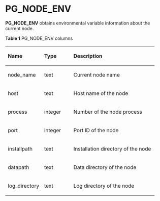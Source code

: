 # PG\_NODE\_ENV<a name="EN-US_TOPIC_0289899993"></a>

**PG\_NODE\_ENV**  obtains environmental variable information about the current node.

**Table  1**  PG\_NODE\_ENV columns

<a name="en-us_topic_0283137148_en-us_topic_0237122422_en-us_topic_0059778769_t8d65b66ae7224247aac9adb09ce0ea36"></a>
<table><thead align="left"><tr id="en-us_topic_0283137148_en-us_topic_0237122422_en-us_topic_0059778769_re07d82acd1ba4fc08bee2fc98b6d6459"><th class="cellrowborder" valign="top" width="24.37%" id="mcps1.2.4.1.1"><p id="en-us_topic_0283137148_en-us_topic_0237122422_en-us_topic_0059778769_a0472ed3484aa410db12d9e0ff69263d5"><a name="en-us_topic_0283137148_en-us_topic_0237122422_en-us_topic_0059778769_a0472ed3484aa410db12d9e0ff69263d5"></a><a name="en-us_topic_0283137148_en-us_topic_0237122422_en-us_topic_0059778769_a0472ed3484aa410db12d9e0ff69263d5"></a>Name</p>
</th>
<th class="cellrowborder" valign="top" width="19.66%" id="mcps1.2.4.1.2"><p id="en-us_topic_0283137148_en-us_topic_0237122422_en-us_topic_0059778769_afa79d62984df424f8fa9475a1476673d"><a name="en-us_topic_0283137148_en-us_topic_0237122422_en-us_topic_0059778769_afa79d62984df424f8fa9475a1476673d"></a><a name="en-us_topic_0283137148_en-us_topic_0237122422_en-us_topic_0059778769_afa79d62984df424f8fa9475a1476673d"></a>Type</p>
</th>
<th class="cellrowborder" valign="top" width="55.97%" id="mcps1.2.4.1.3"><p id="en-us_topic_0283137148_en-us_topic_0237122422_en-us_topic_0059778769_acbaaa146000e488792f068a9a2c3d362"><a name="en-us_topic_0283137148_en-us_topic_0237122422_en-us_topic_0059778769_acbaaa146000e488792f068a9a2c3d362"></a><a name="en-us_topic_0283137148_en-us_topic_0237122422_en-us_topic_0059778769_acbaaa146000e488792f068a9a2c3d362"></a>Description</p>
</th>
</tr>
</thead>
<tbody><tr id="en-us_topic_0283137148_en-us_topic_0237122422_en-us_topic_0059778769_r87f391f7292f47d89d954ada6869f003"><td class="cellrowborder" valign="top" width="24.37%" headers="mcps1.2.4.1.1 "><p id="en-us_topic_0283137148_en-us_topic_0237122422_en-us_topic_0059778769_a4f8f3447f0ab4c83acff44ca486059c9"><a name="en-us_topic_0283137148_en-us_topic_0237122422_en-us_topic_0059778769_a4f8f3447f0ab4c83acff44ca486059c9"></a><a name="en-us_topic_0283137148_en-us_topic_0237122422_en-us_topic_0059778769_a4f8f3447f0ab4c83acff44ca486059c9"></a>node_name</p>
</td>
<td class="cellrowborder" valign="top" width="19.66%" headers="mcps1.2.4.1.2 "><p id="en-us_topic_0283137148_en-us_topic_0237122422_en-us_topic_0059778769_a9ef07864a9ee4cefa2c5778397d5ab23"><a name="en-us_topic_0283137148_en-us_topic_0237122422_en-us_topic_0059778769_a9ef07864a9ee4cefa2c5778397d5ab23"></a><a name="en-us_topic_0283137148_en-us_topic_0237122422_en-us_topic_0059778769_a9ef07864a9ee4cefa2c5778397d5ab23"></a>text</p>
</td>
<td class="cellrowborder" valign="top" width="55.97%" headers="mcps1.2.4.1.3 "><p id="en-us_topic_0283137148_en-us_topic_0237122422_en-us_topic_0059778769_ae068586c2159448f8d3fd47e083ce304"><a name="en-us_topic_0283137148_en-us_topic_0237122422_en-us_topic_0059778769_ae068586c2159448f8d3fd47e083ce304"></a><a name="en-us_topic_0283137148_en-us_topic_0237122422_en-us_topic_0059778769_ae068586c2159448f8d3fd47e083ce304"></a>Current node name</p>
</td>
</tr>
<tr id="en-us_topic_0283137148_en-us_topic_0237122422_en-us_topic_0059778769_raa4c7871f4d94a19840ce246abe48d3c"><td class="cellrowborder" valign="top" width="24.37%" headers="mcps1.2.4.1.1 "><p id="en-us_topic_0283137148_en-us_topic_0237122422_en-us_topic_0059778769_ad8b4089a284641af8e4bd926448ea9ec"><a name="en-us_topic_0283137148_en-us_topic_0237122422_en-us_topic_0059778769_ad8b4089a284641af8e4bd926448ea9ec"></a><a name="en-us_topic_0283137148_en-us_topic_0237122422_en-us_topic_0059778769_ad8b4089a284641af8e4bd926448ea9ec"></a>host</p>
</td>
<td class="cellrowborder" valign="top" width="19.66%" headers="mcps1.2.4.1.2 "><p id="en-us_topic_0283137148_en-us_topic_0237122422_en-us_topic_0059778769_a61560af02d3843a9aa3833ec6af26d30"><a name="en-us_topic_0283137148_en-us_topic_0237122422_en-us_topic_0059778769_a61560af02d3843a9aa3833ec6af26d30"></a><a name="en-us_topic_0283137148_en-us_topic_0237122422_en-us_topic_0059778769_a61560af02d3843a9aa3833ec6af26d30"></a>text</p>
</td>
<td class="cellrowborder" valign="top" width="55.97%" headers="mcps1.2.4.1.3 "><p id="en-us_topic_0283137148_en-us_topic_0237122422_en-us_topic_0059778769_a4b04d0cbf7484f8c8ebe01d5c9ff35b4"><a name="en-us_topic_0283137148_en-us_topic_0237122422_en-us_topic_0059778769_a4b04d0cbf7484f8c8ebe01d5c9ff35b4"></a><a name="en-us_topic_0283137148_en-us_topic_0237122422_en-us_topic_0059778769_a4b04d0cbf7484f8c8ebe01d5c9ff35b4"></a>Host name of the node</p>
</td>
</tr>
<tr id="en-us_topic_0283137148_en-us_topic_0237122422_en-us_topic_0059778769_re4b511363b1f4a198f9bf9fef45d8bf9"><td class="cellrowborder" valign="top" width="24.37%" headers="mcps1.2.4.1.1 "><p id="en-us_topic_0283137148_en-us_topic_0237122422_en-us_topic_0059778769_a927cb290304948d282ba7c9b1387ea0c"><a name="en-us_topic_0283137148_en-us_topic_0237122422_en-us_topic_0059778769_a927cb290304948d282ba7c9b1387ea0c"></a><a name="en-us_topic_0283137148_en-us_topic_0237122422_en-us_topic_0059778769_a927cb290304948d282ba7c9b1387ea0c"></a>process</p>
</td>
<td class="cellrowborder" valign="top" width="19.66%" headers="mcps1.2.4.1.2 "><p id="en-us_topic_0283137148_en-us_topic_0237122422_en-us_topic_0059778769_a8593e0ff45424ff1bdb073f948370841"><a name="en-us_topic_0283137148_en-us_topic_0237122422_en-us_topic_0059778769_a8593e0ff45424ff1bdb073f948370841"></a><a name="en-us_topic_0283137148_en-us_topic_0237122422_en-us_topic_0059778769_a8593e0ff45424ff1bdb073f948370841"></a>integer</p>
</td>
<td class="cellrowborder" valign="top" width="55.97%" headers="mcps1.2.4.1.3 "><p id="en-us_topic_0283137148_en-us_topic_0237122422_en-us_topic_0059778769_a09f3d742861b4029b481e1cebc3a5e6a"><a name="en-us_topic_0283137148_en-us_topic_0237122422_en-us_topic_0059778769_a09f3d742861b4029b481e1cebc3a5e6a"></a><a name="en-us_topic_0283137148_en-us_topic_0237122422_en-us_topic_0059778769_a09f3d742861b4029b481e1cebc3a5e6a"></a>Number of the node process</p>
</td>
</tr>
<tr id="en-us_topic_0283137148_en-us_topic_0237122422_en-us_topic_0059778769_r7bb1f7f04abb405f86b8a29eedccc375"><td class="cellrowborder" valign="top" width="24.37%" headers="mcps1.2.4.1.1 "><p id="en-us_topic_0283137148_en-us_topic_0237122422_en-us_topic_0059778769_a34e754fb5ab54745aaefdbc6464a022c"><a name="en-us_topic_0283137148_en-us_topic_0237122422_en-us_topic_0059778769_a34e754fb5ab54745aaefdbc6464a022c"></a><a name="en-us_topic_0283137148_en-us_topic_0237122422_en-us_topic_0059778769_a34e754fb5ab54745aaefdbc6464a022c"></a>port</p>
</td>
<td class="cellrowborder" valign="top" width="19.66%" headers="mcps1.2.4.1.2 "><p id="en-us_topic_0283137148_en-us_topic_0237122422_en-us_topic_0059778769_accd38928549740bcada31c574cce6f65"><a name="en-us_topic_0283137148_en-us_topic_0237122422_en-us_topic_0059778769_accd38928549740bcada31c574cce6f65"></a><a name="en-us_topic_0283137148_en-us_topic_0237122422_en-us_topic_0059778769_accd38928549740bcada31c574cce6f65"></a>integer</p>
</td>
<td class="cellrowborder" valign="top" width="55.97%" headers="mcps1.2.4.1.3 "><p id="en-us_topic_0283137148_en-us_topic_0237122422_en-us_topic_0059778769_a27b186f4b6ac421fb3221250575371c6"><a name="en-us_topic_0283137148_en-us_topic_0237122422_en-us_topic_0059778769_a27b186f4b6ac421fb3221250575371c6"></a><a name="en-us_topic_0283137148_en-us_topic_0237122422_en-us_topic_0059778769_a27b186f4b6ac421fb3221250575371c6"></a>Port ID of the node</p>
</td>
</tr>
<tr id="en-us_topic_0283137148_en-us_topic_0237122422_en-us_topic_0059778769_r86521a00ff374ca5b336ca8bb2d7734f"><td class="cellrowborder" valign="top" width="24.37%" headers="mcps1.2.4.1.1 "><p id="en-us_topic_0283137148_en-us_topic_0237122422_en-us_topic_0059778769_aebc40c771e3541d8b174bb3e54bddb64"><a name="en-us_topic_0283137148_en-us_topic_0237122422_en-us_topic_0059778769_aebc40c771e3541d8b174bb3e54bddb64"></a><a name="en-us_topic_0283137148_en-us_topic_0237122422_en-us_topic_0059778769_aebc40c771e3541d8b174bb3e54bddb64"></a>installpath</p>
</td>
<td class="cellrowborder" valign="top" width="19.66%" headers="mcps1.2.4.1.2 "><p id="en-us_topic_0283137148_en-us_topic_0237122422_en-us_topic_0059778769_a97e877e0f04e47f2a78fff0379bff814"><a name="en-us_topic_0283137148_en-us_topic_0237122422_en-us_topic_0059778769_a97e877e0f04e47f2a78fff0379bff814"></a><a name="en-us_topic_0283137148_en-us_topic_0237122422_en-us_topic_0059778769_a97e877e0f04e47f2a78fff0379bff814"></a>text</p>
</td>
<td class="cellrowborder" valign="top" width="55.97%" headers="mcps1.2.4.1.3 "><p id="en-us_topic_0283137148_en-us_topic_0237122422_en-us_topic_0059778769_a8041249bf78b4e5e8b6953417567d56e"><a name="en-us_topic_0283137148_en-us_topic_0237122422_en-us_topic_0059778769_a8041249bf78b4e5e8b6953417567d56e"></a><a name="en-us_topic_0283137148_en-us_topic_0237122422_en-us_topic_0059778769_a8041249bf78b4e5e8b6953417567d56e"></a>Installation directory of the node</p>
</td>
</tr>
<tr id="en-us_topic_0283137148_en-us_topic_0237122422_en-us_topic_0059778769_r62100a7175f441d490470fbe7bec3f6f"><td class="cellrowborder" valign="top" width="24.37%" headers="mcps1.2.4.1.1 "><p id="en-us_topic_0283137148_en-us_topic_0237122422_en-us_topic_0059778769_a3a836182f34a42638f3251a5e4f12e52"><a name="en-us_topic_0283137148_en-us_topic_0237122422_en-us_topic_0059778769_a3a836182f34a42638f3251a5e4f12e52"></a><a name="en-us_topic_0283137148_en-us_topic_0237122422_en-us_topic_0059778769_a3a836182f34a42638f3251a5e4f12e52"></a>datapath</p>
</td>
<td class="cellrowborder" valign="top" width="19.66%" headers="mcps1.2.4.1.2 "><p id="en-us_topic_0283137148_en-us_topic_0237122422_en-us_topic_0059778769_a7213de473f3e485e8d5d3037da9263fe"><a name="en-us_topic_0283137148_en-us_topic_0237122422_en-us_topic_0059778769_a7213de473f3e485e8d5d3037da9263fe"></a><a name="en-us_topic_0283137148_en-us_topic_0237122422_en-us_topic_0059778769_a7213de473f3e485e8d5d3037da9263fe"></a>text</p>
</td>
<td class="cellrowborder" valign="top" width="55.97%" headers="mcps1.2.4.1.3 "><p id="en-us_topic_0283137148_en-us_topic_0237122422_en-us_topic_0059778769_a7504bb11b8824fc7b9d1656d47bd93a8"><a name="en-us_topic_0283137148_en-us_topic_0237122422_en-us_topic_0059778769_a7504bb11b8824fc7b9d1656d47bd93a8"></a><a name="en-us_topic_0283137148_en-us_topic_0237122422_en-us_topic_0059778769_a7504bb11b8824fc7b9d1656d47bd93a8"></a>Data directory of the node</p>
</td>
</tr>
<tr id="en-us_topic_0283137148_en-us_topic_0237122422_en-us_topic_0059778769_re5b4118bbd0d436e89ea7b11a396b9c2"><td class="cellrowborder" valign="top" width="24.37%" headers="mcps1.2.4.1.1 "><p id="en-us_topic_0283137148_en-us_topic_0237122422_en-us_topic_0059778769_a6f9a4f47a05d44fe84a30728b57c1263"><a name="en-us_topic_0283137148_en-us_topic_0237122422_en-us_topic_0059778769_a6f9a4f47a05d44fe84a30728b57c1263"></a><a name="en-us_topic_0283137148_en-us_topic_0237122422_en-us_topic_0059778769_a6f9a4f47a05d44fe84a30728b57c1263"></a>log_directory</p>
</td>
<td class="cellrowborder" valign="top" width="19.66%" headers="mcps1.2.4.1.2 "><p id="en-us_topic_0283137148_en-us_topic_0237122422_en-us_topic_0059778769_a0e4188a3242d4efd927fa0777325a03a"><a name="en-us_topic_0283137148_en-us_topic_0237122422_en-us_topic_0059778769_a0e4188a3242d4efd927fa0777325a03a"></a><a name="en-us_topic_0283137148_en-us_topic_0237122422_en-us_topic_0059778769_a0e4188a3242d4efd927fa0777325a03a"></a>text</p>
</td>
<td class="cellrowborder" valign="top" width="55.97%" headers="mcps1.2.4.1.3 "><p id="en-us_topic_0283137148_en-us_topic_0237122422_en-us_topic_0059778769_a3839a0322b844c12a154e5a210c9185a"><a name="en-us_topic_0283137148_en-us_topic_0237122422_en-us_topic_0059778769_a3839a0322b844c12a154e5a210c9185a"></a><a name="en-us_topic_0283137148_en-us_topic_0237122422_en-us_topic_0059778769_a3839a0322b844c12a154e5a210c9185a"></a>Log directory of the node</p>
</td>
</tr>
</tbody>
</table>

